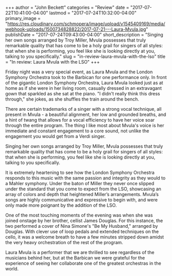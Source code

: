 +++
author = "John Beckett"
categories = "Review"
date = "2017-07-22T10:41:00-04:00"
lastmod = "2017-07-24T10:32:00-04:00"
primary_image = "https://res.cloudinary.com/schmopera/image/upload/v1545409169/media/webhook-uploads/1500734828822/2017-07-21---Laura-Mvula.jpg"
publishDate = "2017-07-24T09:43:00-04:00"
short_description = "Singing her own songs arranged by Troy Miller, Mvula possesses that truly remarkable quality that has come to be a holy grail for singers of all styles: that when she is performing, you feel like she is looking directly at you, talking to you specifically."
slug = "in-review-laura-mvula-with-the-lso"
title = "In review: Laura Mvula with the LSO"
+++

Friday night was a very special event, as Laura Mvula and the London Symphony Orchestra took to the Barbican for one performance only. In front of the gigantic London Symphony Orchestra, Laura Mvula looked just as at home as if she were in her living room, casually dressed in an extravagant gown that sparkled as she sat at the piano. "I didn't really think this dress through," she jokes, as she shuffles the train around the bench.

There are certain trademarks of a singer with a strong vocal technique, all present in Mvula - a beautiful alignment, her low and grounded breaths, and a hint of twang that allows for a vocal efficiency to have her voice soar through the entire program. The thing I like most about Mvula's voice is her immediate and constant engagement to a core sound, not unlike the engagement you would get from a Verdi singer.

Singing her own songs arranged by Troy Miller, Mvula possesses that truly remarkable quality that has come to be a holy grail for singers of all styles: that when she is performing, you feel like she is looking directly at you, talking to you specifically.

It is extremely heartening to see how the London Symphony Orchestra responds to this music with the same passion and integrity as they would to a Mahler symphony. Under the baton of Miller they never once slipped under the standard that you come to expect from the LSO, showcasing an array of colors and depth that heightened Miller’s arrangements. Mvula’s songs are highly communicative and expressive to begin with, and were only made more poignant by the addition of the LSO. 

One of the most touching moments of the evening was when she was joined onstage by her brother, cellist James Douglas. For this instance, the two performed a cover of Nina Simone's "Be My Husband," arranged by Douglas. With clever use of loop pedals and extended techniques on the cello, it was a welcome breath to have a few minutes stripped down amidst the very heavy orchestration of the rest of the program.

Laura Mvula is a performer that we are thrilled to see regardless of the musicians behind her, but at the Barbican we were grateful for the experience of seeing her collaborate one of the greatest orchestras in the world.

